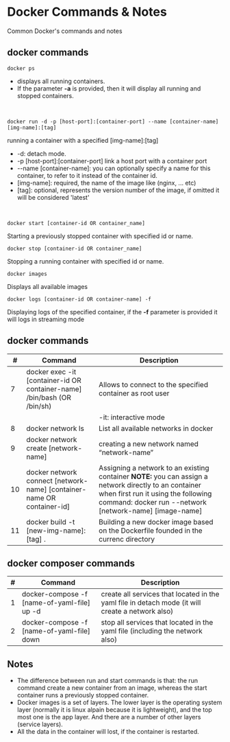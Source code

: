 # Docker Commands & Notes
Common Docker's commands and notes

## docker commands
```
docker ps
```
  - displays all running containers.
  - If the parameter **-a** is provided, then it will display all running and stopped containers.
<br/>

```
docker run -d -p [host-port]:[container-port] --name [container-name] [img-name]:[tag]
```
running a container with a specified [img-name]:[tag]
  - -d: detach mode.
  - -p [host-port]:[container-port] link a host port with a container port
  - --name [container-name]: you can optionally specify a name for this container, to refer to it instead of the container id.
  - [img-name]: required, the name of the image like (nginx, ... etc)
  - [tag]: optional, represents the version number of the image, if omitted it will be considered 'latest'
  
<br/>

```
docker start [container-id OR container_name]
```
Starting a previously stopped container with specified id or name.
  

```
docker stop [container-id OR container_name]
```
Stopping a running container with specified id or name.


```
docker images
```
Displays all available images


```
docker logs [container-id OR container-name] -f
```
Displaying logs of the specified container, if the **-f** parameter is provided it will logs in streaming mode


## docker commands
|#|Command|Description|
|---|---|---|
|7|docker exec -it [container-id OR container-name] /bin/bash (OR /bin/sh)| Allows to connect to the specified container as root user |
|||-it: interactive mode|
|8|docker network ls| List all available networks in docker |
|9|docker network create [network-name]| creating a new network named “network-name” |
|10|docker network connect [network-name] [container-name OR container-id] | Assigning a network to an existing container **NOTE:** you can assign a network directly to an container when first run it using the following command: docker run --network [network-name] [image-name]|
|11|docker build -t [new-img-name]:[tag] .| Building a new docker image based on the Dockerfile founded in the currenc directory |

## docker composer commands
|#|Command|Description|
|---|---|---|
|1|docker-compose -f [name-of-yaml-file] up -d|create all services that located in the yaml file in detach mode (it will create a network also)|
|2|docker-compose -f [name-of-yaml-file] down|stop all services that located in the yaml file (including the network also)|

## Notes
- The difference between run and start commands is that: the run command create a new container from an image, whereas the start container runs a previously stopped container.
- Docker images is a set of layers. The lower layer is the operating system layer (normally it is linux alpain because it is lightweight),  and the top most one is the app layer. And there are a number of other layers (service layers).
- All the data in the container will lost, if the container is restarted.
